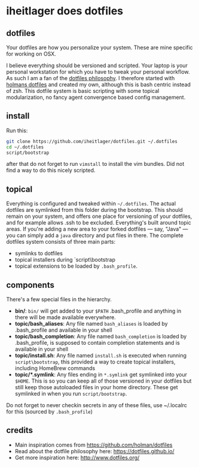 # iheitlager does dotfiles

## dotfiles

Your dotfiles are how you personalize your system. These are mine specific for working on OSX.

I believe everything should be versioned and scripted.  Your laptop is your personal workstation for which you have to tweak your personal workflow. As such I am a fan of the [dotfiles philosophy](https://dotfiles.github.io/). 
I therefore started with [holmans dotfiles](https://github.com/holman/dotfiles) and created my own, although this is bash centric instead of zsh.
This dotfile system is basic scripting with some topical modularization, no fancy agent convergence based config management.

## install

Run this:

```sh
git clone https://github.com/iheitlager/dotfiles.git ~/.dotfiles
cd ~/.dotfiles
script/bootstrap
```
after that do not forget to run `vimstall` to install the vim bundles. Did not find a way to do this nicely scripted.

## topical

Everything is configured and tweaked within `~/.dotfiles`. The actual dotfiles are symlinked from this folder during the bootstrap.
This should remain on your system, and offers one place for versioning of your dotfiles, and for example allows .ssh to be excluded.
Everything's built around topic areas. If you're adding a new area to your
forked dotfiles — say, "Java" — you can simply add a `java` directory and put files in there. 
The complete dotfiles system consists of three main parts:
- symlinks to dotfiles
- topical installers during `script\bootstrap
- topical extensions to be loaded by `.bash_profile`.


## components

There's a few special files in the hierarchy.

- **bin/**: `bin/` will get added to your `$PATH` .bash_profile and anything in there will be made available everywhere.
- **topic/bash_aliases**: Any file named `bash_aliases` is loaded by .bash_profile and available in your shell
- **topic/bash_completion**: Any file named `bash_completion` is loaded by .bash_profile, is supposed to contain completion statements and is available in your shell
- **topic/install.sh**: Any file named `install.sh` is executed when running `script\bootstrap`, this provided a way to create topical installers, including HomeBrew commands
- **topic/\*.symlink**: Any files ending in `*.symlink` get symlinked into
  your `$HOME`. This is so you can keep all of those versioned in your dotfiles
  but still keep those autoloaded files in your home directory. These get
  symlinked in when you run `script/bootstrap`.

Do not forget to never checkin secrets in any of these files, use ~/.localrc for this (sourced by `.bash_profile`)

## credits
- Main inspiration comes from https://github.com/holman/dotfiles
- Read about the dotfile philosophy here: https://dotfiles.github.io/
- Get more inspiration here: http://www.dotfiles.org/
